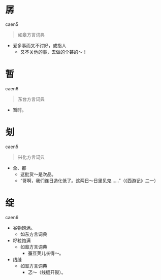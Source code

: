 # 孱
caen5
> 如皋方言词典
- 爱多事而又不讨好，或指人
  - 又不关他的事，去做的个甚的～！

# 暂
caen6
> 东台方言词典
- 暂时。

# 刬
caen5
> 兴化方言词典
- 全、都
  - 这批货～是次品。
  - “哥啊，我们连日造化低了。这两日～日里见鬼……”（《西游记》二一）

# 绽
caen6
+ 谷物饱满。
  * 如东方言词典
+ 籽粒饱满
  * 如皋方言词典
    - 蚕豆荚儿长得～。
+ 线缝
  * 如皋方言词典
    - 忑～（线缝开裂）。
